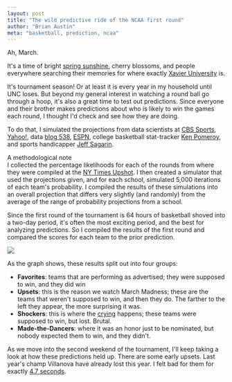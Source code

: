 ```yaml
---
layout: post
title: "The wild predictive ride of the NCAA first round"
author: "Brian Austin"
meta: "basketball, prediction, ncaa"
---
```

Ah, March.

It's a time of bright [spring sunshine](http://www.accuweather.com/en/weather-news/noreaster-shuts-down-travel-threatens-to-unleash-blizzard-conditions-in-at-least-8-states/70001093), cherry blossoms, and people everywhere searching their memories for where exactly [Xavier University](https://en.wikipedia.org/wiki/Xavier_University "Cincinnati") is.

It's tournament season! Or at least it is every year in my household until UNC loses. But beyond my general interest in watching a round ball go through a hoop, it's also a great time to test out predictions. Since everyone and their brother makes predictions about who is likely to win the games each round, I thought I'd check and see how they are doing.

To do that, I simulated the projections from data scientists at [CBS Sports](http://www.cbssports.com/college-basketball/bracketology/), [Yahoo!](https://sports.yahoo.com/m/66607537-5012-36a0-8694-65a0522cf6c1/ss_2017-ncaa-tournament-bracket.html), data [blog 538](https://projects.fivethirtyeight.com/2017-march-madness-predictions/), [ESPN](http://www.espn.com/mens-college-basketball/bracketology), college basketball stat-tracker [Ken Pomeroy](http://kenpom.com/), and sports handicapper [Jeff Sagarin](http://sagarin.com/sports/cbsend.htm).

<describe><summary>
A methodological note</summary>
I collected the percentage likelihoods for each of the rounds from where they were compiled at the [NY Times Upshot](https://www.nytimes.com/interactive/2017/03/13/upshot/ncaa-bracket-super-table.html). I then created a simulator that used the projections given, and for each school, simulated 5,000 iterations of each team's probability. I compiled the results of these simulations into an overall projection that differs very slightly (and randomly) from the average of the range of probability projections from a school.
</describe>

Since the first round of the tournament is 64 hours of basketball shoved into a two-day period, it's often the most exciting period, and the best for analyzing predictions. So I compiled the results of the first round and compared the scores for each team to the prior prediction.

![](/files//Users/austinbrian/dev/blog/posts/NCAA_rd1_scatter_labeled.png)

As the graph shows, these results split out into four groups:
* **Favorites**: teams that are performing as advertised; they were supposed to win, and they did win
* **Upsets**: this is the reason we watch March Madness; these are the teams that weren't supposed to win, and then they do. The farther to the left they appear, the more surprising it was.
* **Shockers**: this is where the [crying](http://screengrabber.deadspin.com/piccolo-tears-are-the-saddest-tears-1692898303) happens; these teams were supposed to win, but lost. Brutal.
* **Made-the-Dancers**: where it was an honor just to be nominated, but nobody expected them to win, and they didn't.

As we move into the second weekend of the tournament, I'll keep taking a look at how these predictions held up. There are some early upsets. Last year's champ Villanova have already lost this year. I felt bad for them for exactly [4.7 seconds](https://www.youtube.com/watch?v=EMHoGRp1QrE).
